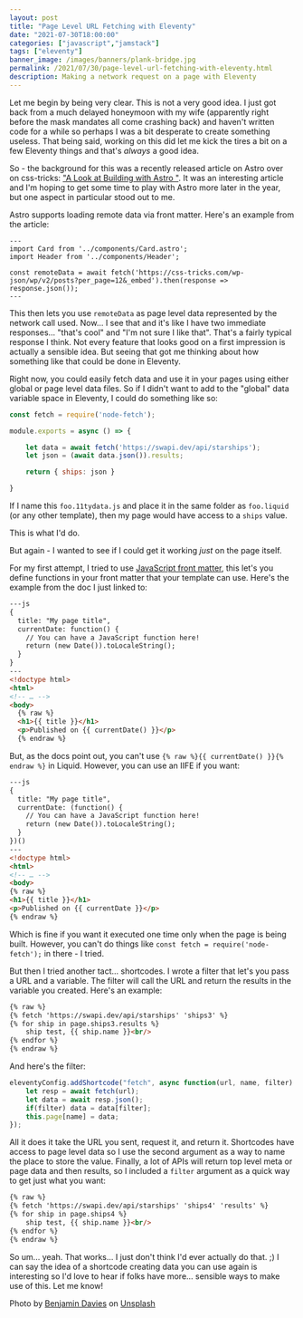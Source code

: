 ```yaml
---
layout: post
title: "Page Level URL Fetching with Eleventy"
date: "2021-07-30T18:00:00"
categories: ["javascript","jamstack"]
tags: ["eleventy"]
banner_image: /images/banners/plank-bridge.jpg
permalink: /2021/07/30/page-level-url-fetching-with-eleventy.html
description: Making a network request on a page with Eleventy
---
```


Let me begin by being very clear. This is not a very good idea. I just got back from a much delayed honeymoon with my wife (apparently right before the mask mandates all come crashing back) and haven't written code for a while so perhaps I was a bit desperate to create something useless. That being said, working on this did let me kick the tires a bit on a few Eleventy things and that's *always* a good idea. 

So - the background for this was a recently released article on Astro over on css-tricks: ["A Look at Building with Astro
"](https://css-tricks.com/a-look-at-building-with-astro/). It was an interesting article and I'm hoping to get some time to play with Astro more later in the year, but one aspect in particular stood out to me.

Astro supports loading remote data via front matter. Here's an example from the article:

```
---
import Card from '../components/Card.astro';
import Header from '../components/Header';

const remoteData = await fetch('https://css-tricks.com/wp-json/wp/v2/posts?per_page=12&_embed').then(response => response.json());
---
```

This then lets you use `remoteData` as page level data represented by the network call used. Now... I see that and it's like I have two immediate responses... "that's cool" and "I'm not sure I like that". That's a fairly typical response I think. Not every feature that looks good on a first impression is actually a sensible idea. But seeing that got me thinking about how something like that could be done in Eleventy.

Right now, you could easily fetch data and use it in your pages using either global or page level data files. So if I didn't want to add to the "global" data variable space in Eleventy, I could do something like so:

```js
const fetch = require('node-fetch');

module.exports = async () => {

	let data = await fetch('https://swapi.dev/api/starships');
	let json = (await data.json()).results;

	return { ships: json }

}
```

If I name this `foo.11tydata.js` and place it in the same folder as `foo.liquid` (or any other template), then my page would have access to a `ships` value. 

This is what I'd do.

But again - I wanted to see if I could get it working *just* on the page itself.

For my first attempt, I tried to use [JavaScript front matter](https://www.11ty.dev/docs/data-frontmatter/#javascript-front-matter), this let's you define functions in your front matter that your template can use. Here's the example from the doc I just linked to:

```html
---js
{
  title: "My page title",
  currentDate: function() {
    // You can have a JavaScript function here!
    return (new Date()).toLocaleString();
  }
}
---
<!doctype html>
<html>
<!-- … -->
<body>
  {% raw %}
  <h1>{{ title }}</h1>
  <p>Published on {{ currentDate() }}</p>
  {% endraw %}
```

But, as the docs point out, you can't use `{% raw %}{{ currentDate() }}{% endraw %}` in Liquid. However, you can use an IIFE if you want:

```html
---js
{
  title: "My page title",
  currentDate: (function() {
    // You can have a JavaScript function here!
    return (new Date()).toLocaleString();
  }
})()
---
<!doctype html>
<html>
<!-- … -->
<body>
{% raw %}
<h1>{{ title }}</h1>
<p>Published on {{ currentDate }}</p>
{% endraw %}
```

Which is fine if you want it executed one time only when the page is being built. However, you can't do things like `const fetch = require('node-fetch');` in there - I tried. 

But then I tried another tact... shortcodes. I wrote a filter that let's you pass a URL and a variable. The filter will call the URL and return the results in the variable you created. Here's an example:

```html
{% raw %}
{% fetch 'https://swapi.dev/api/starships' 'ships3' %}
{% for ship in page.ships3.results %}
    ship test, {{ ship.name }}<br/>
{% endfor %}
{% endraw %}
```

And here's the filter:

```js
eleventyConfig.addShortcode("fetch", async function(url, name, filter) {
    let resp = await fetch(url);
    let data = await resp.json();
    if(filter) data = data[filter];
    this.page[name] = data;
});
```

All it does it take the URL you sent, request it, and return it. Shortcodes have access to page level data so I use the second argument as a way to name the place to store the value. Finally, a lot of APIs will return top level meta or page data and then results, so I included a `filter` argument as a quick way to get just what you want:

```html
{% raw %}
{% fetch 'https://swapi.dev/api/starships' 'ships4' 'results' %}
{% for ship in page.ships4 %}
    ship test, {{ ship.name }}<br/>
{% endfor %}
{% endraw %}
```

So um... yeah. That works... I just don't think I'd ever actually do that. ;) I can say the idea of a shortcode creating data you can use again is interesting so I'd love to hear if folks have more... sensible ways to make use of this. Let me know!

Photo by <a href="https://unsplash.com/@bendavisual?utm_source=unsplash&utm_medium=referral&utm_content=creditCopyText">Benjamin Davies</a> on <a href="https://unsplash.com/s/photos/dangerous?utm_source=unsplash&utm_medium=referral&utm_content=creditCopyText">Unsplash</a>
  